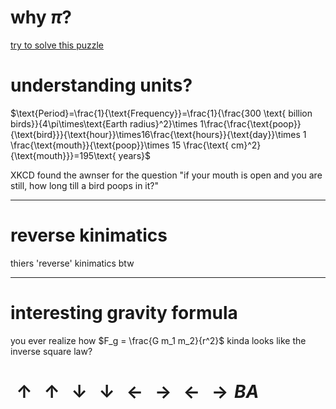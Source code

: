 # why $\pi$?

[try to solve this puzzle](https://www.youtube.com/watch?v=HEfHFsfGXjs)




# understanding units?

$\text{Period}=\frac{1}{\text{Frequency}}=\frac{1}{\frac{300
\text{ billion birds}}{4\pi\times\text{Earth radius}^2}\times
1\frac{\frac{\text{poop}}{\text{bird}}}{\text{hour}}\times16\frac{\text{hours}}{\text{day}}\times
1 \frac{\text{mouth}}{\text{poop}}\times 15 \frac{\text{
cm}^2}{\text{mouth}}}=195\text{ years}$

 XKCD found the awnser for the question "if your mouth is open and you are still, how long till a bird poops in it?"

---
# reverse kinimatics

thiers 'reverse' kinimatics btw

---

# interesting gravity formula

you ever realize how $F_g =  \frac{G m_1 m_2}{r^2}$ kinda looks like the inverse square law? 

# $\uparrow \uparrow \downarrow \downarrow \leftarrow \rightarrow \leftarrow \rightarrow BA$